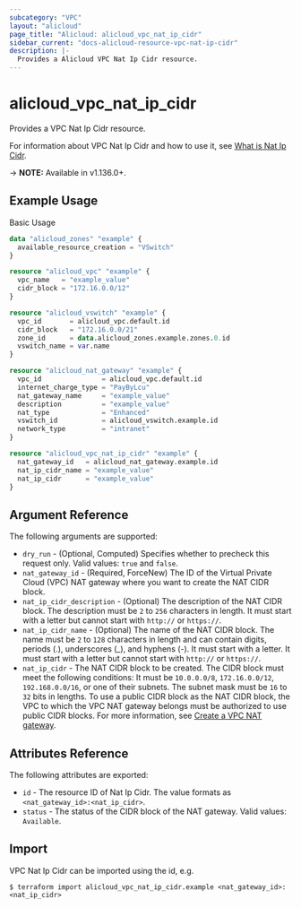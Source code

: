 ```yaml
---
subcategory: "VPC"
layout: "alicloud"
page_title: "Alicloud: alicloud_vpc_nat_ip_cidr"
sidebar_current: "docs-alicloud-resource-vpc-nat-ip-cidr"
description: |-
  Provides a Alicloud VPC Nat Ip Cidr resource.
---
```


# alicloud\_vpc\_nat\_ip\_cidr

Provides a VPC Nat Ip Cidr resource.

For information about VPC Nat Ip Cidr and how to use it, see [What is Nat Ip Cidr](https://www.alibabacloud.com/help/doc-detail/281972.htm).

-> **NOTE:** Available in v1.136.0+.

## Example Usage

Basic Usage

```terraform
data "alicloud_zones" "example" {
  available_resource_creation = "VSwitch"
}

resource "alicloud_vpc" "example" {
  vpc_name   = "example_value"
  cidr_block = "172.16.0.0/12"
}

resource "alicloud_vswitch" "example" {
  vpc_id       = alicloud_vpc.default.id
  cidr_block   = "172.16.0.0/21"
  zone_id      = data.alicloud_zones.example.zones.0.id
  vswitch_name = var.name
}

resource "alicloud_nat_gateway" "example" {
  vpc_id               = alicloud_vpc.default.id
  internet_charge_type = "PayByLcu"
  nat_gateway_name     = "example_value"
  description          = "example_value"
  nat_type             = "Enhanced"
  vswitch_id           = alicloud_vswitch.example.id
  network_type         = "intranet"
}

resource "alicloud_vpc_nat_ip_cidr" "example" {
  nat_gateway_id   = alicloud_nat_gateway.example.id
  nat_ip_cidr_name = "example_value"
  nat_ip_cidr      = "example_value"
}

```

## Argument Reference

The following arguments are supported:

* `dry_run` - (Optional, Computed) Specifies whether to precheck this request only. Valid values: `true` and `false`.
* `nat_gateway_id` - (Required, ForceNew) The ID of the Virtual Private Cloud (VPC) NAT gateway where you want to create the NAT CIDR block.
* `nat_ip_cidr_description` - (Optional) The description of the NAT CIDR block. The description must be `2` to `256` characters in length. It must start with a letter but cannot start with `http://` or `https://`.
* `nat_ip_cidr_name` - (Optional) The name of the NAT CIDR block. The name must be `2` to `128` characters in length and can contain digits, periods (.), underscores (_), and hyphens (-). It must start with a letter. It must start with a letter but cannot start with `http://` or `https://`.
* `nat_ip_cidr` - The NAT CIDR block to be created. The CIDR block must meet the following conditions: It must be `10.0.0.0/8`, `172.16.0.0/12`, `192.168.0.0/16`, or one of their subnets. The subnet mask must be `16` to `32` bits in lengths. To use a public CIDR block as the NAT CIDR block, the VPC to which the VPC NAT gateway belongs must be authorized to use public CIDR blocks. For more information, see [Create a VPC NAT gateway](https://www.alibabacloud.com/help/doc-detail/268230.htm).

## Attributes Reference

The following attributes are exported:

* `id` - The resource ID of Nat Ip Cidr. The value formats as `<nat_gateway_id>:<nat_ip_cidr>`.
* `status` - The status of the CIDR block of the NAT gateway. Valid values: `Available`.

## Import

VPC Nat Ip Cidr can be imported using the id, e.g.

```shell
$ terraform import alicloud_vpc_nat_ip_cidr.example <nat_gateway_id>:<nat_ip_cidr>
```

